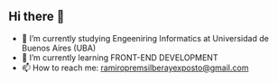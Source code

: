 ## Hi there 👋

- 🔭 I’m currently studying Engeeniring Informatics at Universidad de Buenos Aires (UBA)
- 🌱 I’m currently learning FRONT-END DEVELOPMENT
- 📫 How to reach me: ramiropremsilberayexposto@gmail.com

<!--
**premzray/premzray** is a ✨ _special_ ✨ repository because its `README.md` (this file) appears on your GitHub profile.

Here are some ideas to get you started:

- 🔭 I’m currently working on ...
- 🌱 I’m currently learning ...
- 👯 I’m looking to collaborate on ...
- 🤔 I’m looking for help with ...
- 💬 Ask me about ...
- 📫 How to reach me: ...
- 😄 Pronouns: ...
- ⚡ Fun fact: ...
-->
